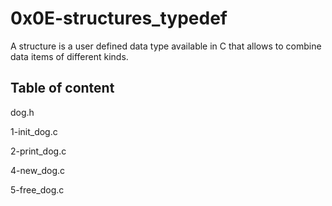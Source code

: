 # 0x0E-structures_typedef

A structure is a user defined data type available
in C that allows to combine data items of
different kinds.

## Table of content

dog.h

1-init_dog.c

2-print_dog.c

4-new_dog.c

5-free_dog.c
